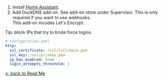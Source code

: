 1. Install [Home Assistant](https://www.home-assistant.io/getting-started/).
2. Add DuckDNS add-on.  See add-on store under Supervisor.
This is only required if you want to use webhooks.  
This add-on incudes Let's Encrypt. 

Tip: block IPs that try to brute force logins.
```yaml
# configuration.yaml
http:
  ssl_certificate: /ssl/fullchain.pem
  ssl_key: /ssl/privkey.pem 
  ip_ban_enabled: true
  login_attempts_threshold: 3
```

[<- back to Read Me](https://github.com/defcon24bit/record-and-replay-RF-remote#integrate-with-home-assistant)
